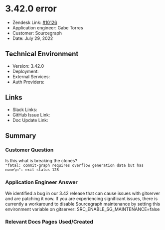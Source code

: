 
# 3.42.0 error <!-- Ticket Title  Hint: include keywords to make it searchable -->

- Zendesk Link: [#10126](https://sourcegraph.zendesk.com/agent/tickets/10126)
- Application engineer: Gabe Torres
- Customer: Sourcegraph <!-- Redact if this contains personally identifying information -->
- Date: July 29, 2022

<!-- Data populated from integration, speak to Ben Gordon or Michael Bali if not working -->
<!-- During Internal team trial, fill missing data manually (we are waiting for all data to sync) -->

## Technical Environment
- Version: ​3.42.0
- Deployment:
- External Services:
- Auth Providers:


## Links
<!-- Data for application engineer manual entry -->
- Slack Links:
- GitHub Issue Link:
- Doc Update Link:

## Summary
### Customer Question
Is this what is breaking the clones?  
`"fatal: commit-graph requires overflow generation data but has none\n": exit status 128`

### Application Engineer Answer
We identified a bug in our 3.42 release that can cause issues with gitserver and are patching it now. If you are experiencing significant issues, there is currently a workaround to disable Sourcegraph maintenance by setting this environment variable on gitserver: SRC_ENABLE_SG_MAINTENANCE=false

### Relevant Docs Pages Used/Created

<!-- Once complete, upload a copy to https://github.com/sourcegraph/support-tools-internal/tree/main/resolved-tickets as a .md file -->
<!-- Name the file 10126.md -->
